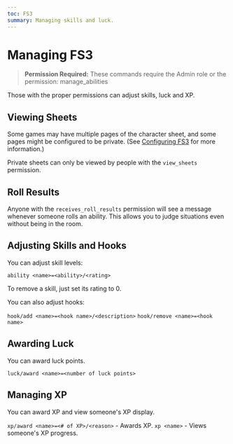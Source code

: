 ```yaml
---
toc: FS3
summary: Managing skills and luck.
---
```

# Managing FS3

> **Permission Required:** These commands require the Admin role or the permission: manage\_abilities

Those with the proper permissions can adjust skills, luck and XP.

## Viewing Sheets

Some games may have multiple pages of the character sheet, and some pages might be configured to be private.  (See [Configuring FS3](/help/fs3skills/config) for more information.)

Private sheets can only be viewed by people with the `view_sheets` permission.

## Roll Results

Anyone with the `receives_roll_results` permission will see a message whenever someone rolls an ability.  This allows you to judge situations even without being in the room.

## Adjusting Skills and Hooks

You can adjust skill levels:

`ability <name>=<ability>/<rating>`

To remove a skill, just set its rating to 0.

You can also adjust hooks:

`hook/add <name>=<hook name>/<description>`
`hook/remove <name>=<hook name>`

## Awarding Luck

You can award luck points.

`luck/award <name>=<number of luck points>`

## Managing XP

You can award XP and view someone's XP display.

`xp/award <name>=<# of XP>/<reason>` - Awards XP.
`xp <name>` - Views someone's XP progress.